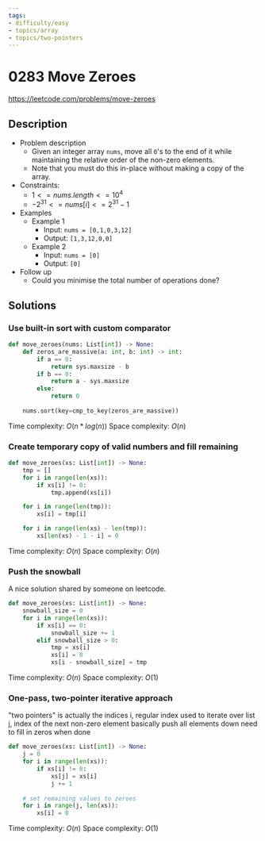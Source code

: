 ```yaml
---
tags:
- difficulty/easy
- topics/array
- topics/two-pointers
---
```


# 0283 Move Zeroes

<https://leetcode.com/problems/move-zeroes>

## Description

- Problem description
    - Given an integer array `nums`, move all `0`'s to the end of it while maintaining the relative order of the non-zero elements.
    - Note that you must do this in-place without making a copy of the array.
- Constraints:
    - $1 <= nums.length <= 10^4$
    - $-2^{31} <= nums[i] <= 2^{31} - 1$
- Examples
    - Example 1
        - Input: `nums = [0,1,0,3,12]`
        - Output: `[1,3,12,0,0]`
    - Example 2
        - Input: `nums = [0]`
        - Output: `[0]`
- Follow up
    - Could you minimise the total number of operations done?

## Solutions

### Use built-in sort with custom comparator

```python
def move_zeroes(nums: List[int]) -> None:
    def zeros_are_massive(a: int, b: int) -> int:
        if a == 0:
            return sys.maxsize - b
        if b == 0:
            return a - sys.maxsize
        else:
            return 0
            
    nums.sort(key=cmp_to_key(zeros_are_massive))
```

Time complexity: $O(n*log(n))$
Space complexity: $O(n)$

### Create temporary copy of valid numbers and fill remaining

```python
def move_zeroes(xs: List[int]) -> None:
    tmp = []
    for i in range(len(xs)):
        if xs[i] != 0:
            tmp.append(xs[i])

    for i in range(len(tmp)):
        xs[i] = tmp[i]

    for i in range(len(xs) - len(tmp)):
        xs[len(xs) - 1 - i] = 0
```

Time complexity: $O(n)$
Space complexity: $O(n)$

### Push the snowball

A nice solution shared by someone on leetcode.

```python
def move_zeroes(xs: List[int]) -> None:
    snowball_size = 0
    for i in range(len(xs)):
        if xs[i] == 0:
            snowball_size += 1
        elif snowball_size > 0:
            tmp = xs[i]
            xs[i] = 0
            xs[i - snowball_size] = tmp
```

Time complexity: $O(n)$
Space complexity: $O(1)$

### One-pass, two-pointer iterative approach

"two pointers" is actually the indices
i, regular index used to iterate over list
j, index of the next non-zero element
basically push all elements down
need to fill in zeros when done

```python
def move_zeroes(xs: List[int]) -> None:
    j = 0
    for i in range(len(xs)):
        if xs[i] != 0:
            xs[j] = xs[i]
            j += 1
            
    # set remaining values to zeroes
    for i in range(j, len(xs)):
        xs[i] = 0
```

Time complexity: $O(n)$
Space complexity: $O(1)$
